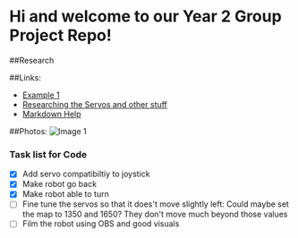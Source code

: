 # Hi and welcome to our Year 2 Group Project Repo!

##Research

##Links:
- [Example 1](https://www.example.com)
- [Researching the Servos and other stuff](https://lunet.sharepoint.com/:f:/r/sites/23WSB013-CompanyBGroup1/Shared%20Documents/Company%20B%20Group%201/Resources?csf=1&web=1&e=RjLqzg)
- [Markdown Help](https://docs.github.com/en/get-started/writing-on-github/getting-started-with-writing-and-formatting-on-github/basic-writing-and-formatting-syntax)

##Photos:
![Image 1](image.jpg)

### Task list for Code

- [X] Add servo compatibiltiy to joystick
- [X] Make robot go back
- [X] Make robot able to turn
- [ ] Fine tune the servos so that it does't move slightly left: Could maybe set the map to 1350 and 1650? They don't move much beyond those values
- [ ] Film the robot using OBS and good visuals
